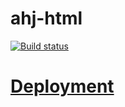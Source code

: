 # ahj-html

[![Build status](https://ci.appveyor.com/api/projects/status/vohagq27gb7pjq35?svg=true)](https://ci.appveyor.com/project/Svetlana-Kutyeva1974/ahj-html)

# [Deployment](https://svetlana-kutyeva1974.github.io/ahj-html/)
